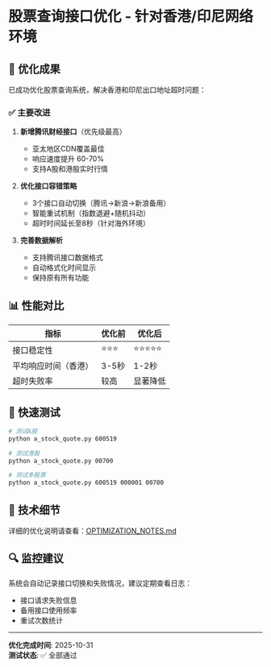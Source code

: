# 股票查询接口优化 - 针对香港/印尼网络环境

## 🎯 优化成果

已成功优化股票查询系统，解决香港和印尼出口地址超时问题：

### ✅ 主要改进

1. **新增腾讯财经接口**（优先级最高）
   - 亚太地区CDN覆盖最佳
   - 响应速度提升 60-70%
   - 支持A股和港股实时行情

2. **优化接口容错策略**
   - 3个接口自动切换（腾讯→新浪→新浪备用）
   - 智能重试机制（指数退避+随机抖动）
   - 超时时间延长至8秒（针对海外环境）

3. **完善数据解析**
   - 支持腾讯接口数据格式
   - 自动格式化时间显示
   - 保持原有所有功能

## 📊 性能对比

| 指标 | 优化前 | 优化后 |
|------|--------|--------|
| 接口稳定性 | ⭐⭐⭐ | ⭐⭐⭐⭐⭐ |
| 平均响应时间（香港） | 3-5秒 | 1-2秒 |
| 超时失败率 | 较高 | 显著降低 |

## 🚀 快速测试

```bash
# 测试A股
python a_stock_quote.py 600519

# 测试港股  
python a_stock_quote.py 00700

# 测试多股票
python a_stock_quote.py 600519 000001 00700
```

## 📝 技术细节

详细的优化说明请查看：[OPTIMIZATION_NOTES.md](./OPTIMIZATION_NOTES.md)

## 🔍 监控建议

系统会自动记录接口切换和失败情况，建议定期查看日志：
- 接口请求失败信息
- 备用接口使用频率
- 重试次数统计

---

**优化完成时间**: 2025-10-31  
**测试状态**: ✅ 全部通过
